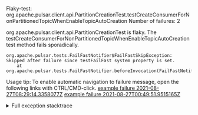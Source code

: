         
Flaky-test: org.apache.pulsar.client.api.PartitionCreationTest.testCreateConsumerForNonPartitionedTopicWhenEnableTopicAutoCreation
Number of failures: 2

org.apache.pulsar.client.api.PartitionCreationTest is flaky. The testCreateConsumerForNonPartitionedTopicWhenEnableTopicAutoCreation test method fails sporadically.

```
org.apache.pulsar.tests.FailFastNotifier$FailFastSkipException: Skipped after failure since testFailFast system property is set.
	at org.apache.pulsar.tests.FailFastNotifier.beforeInvocation(FailFastNotifier.java:88)

```

Usage tip: To enable automatic navigation to failure message, open the following links with CTRL/CMD-click.
[example failure 2021-08-27T08:29:14.3358077Z](https://github.com/apache/pulsar/runs/3441181143?check_suite_focus=true#step:9:780)
[example failure 2021-08-27T00:49:51.9515165Z](https://github.com/apache/pulsar/runs/3438608157?check_suite_focus=true#step:9:776)


<details>
<summary>Full exception stacktrace</summary>
<code><pre>
org.apache.pulsar.tests.FailFastNotifier$FailFastSkipException: Skipped after failure since testFailFast system property is set.
	at org.apache.pulsar.tests.FailFastNotifier.beforeInvocation(FailFastNotifier.java:88)

</pre></code>
</details>

